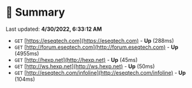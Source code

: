 # 📖 Summary
Last updated: **4/30/2022, 6:33:12 AM**

- `GET` [https://eseqtech.com](https://eseqtech.com) - **Up** (288ms)
- `GET` [http://forum.eseqtech.com](http://forum.eseqtech.com) - **Up** (4955ms)
- `GET` [http://hexp.net](http://hexp.net) - **Up** (45ms)
- `GET` [http://ws.hexp.net](http://ws.hexp.net) - **Up** (50ms)
- `GET` [http://eseqtech.com/infoline](http://eseqtech.com/infoline) - **Up** (104ms)
